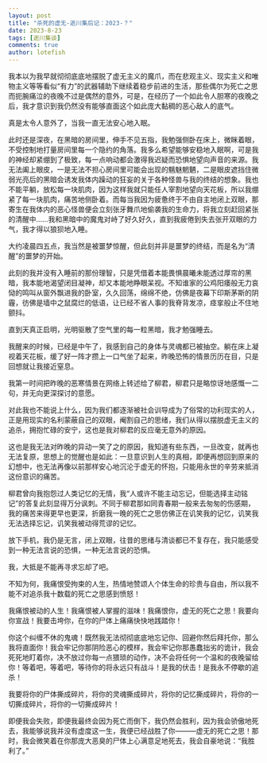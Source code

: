 ```yaml
---
layout: post
title: "杀死的虚无-逝川集后记：2023-？"
date: 2023-8-23
tags: [逝川集谈]
comments: true
author: lotefish
---
```


我本以为我早就彻彻底底地摆脱了虚无主义的魔爪，而在悲观主义、现实主义和唯物主义等等看似“有力”的武器辅助下继续着稳步前进的生活，那些偶尔为死亡之思而扼腕痛泣的夜晚不过是偶然的意外，可是，在经历了一个如此令人胆寒的夜晚之后，我才意识到我仍然没有能够直面这个如此庞大黏稠的恶心敌人的底气。

真是太令人意外了，当我一直无法安心地入眠。

此时还是深夜，在黑暗的房间里，伸手不见五指，我勉强侧卧在床上，微眯着眼，不受控制地打量房间里每一个隐约的角落。我多么希望能够安稳地入眠啊，可是我的神经却紧绷到了极致，每一点响动都会激得我迟疑而恐惧地望向声音的来源。我无法阖上眼皮，一是无法不担心房间里可能会出现的魑魅魍魉，二是眼皮遮挡住微弱光亮后的黑暗会诱发我体内躁动的狂妄的关于各种怪兽与我的终结的想象。我也不能平躺，放松每一块肌肉，因为这样我就只能任人宰割地望向天花板，所以我绷紧了每一块肌肉，痛苦地侧卧着。而每当我因为疲惫终于不由自主地闭上双眼，那寄生在我体内的恶心怪兽便会立刻张牙舞爪地偷袭我的生命力，将我立刻赶回紧张的清醒中……我和黑暗中的魔鬼对峙了好久好久，直到我疲倦到失去张开双眼的力气，我才得以狼狈地入睡。

大约凌晨四五点，我当然是被噩梦惊醒，但此刻并非是噩梦的终结，而是名为“清醒”的噩梦的开始。

此刻的我并没有入睡前的那份理智，只是凭借着本能畏惧晨曦未能透过厚帘的黑暗，我本能地渴望闭目凝神，却又本能地睁眼呆视。不知谁家的公鸡阳痿般无力哀恸的鸣叫从窗外飘进我的卧室，久久回荡，绵绵不绝，仿佛是夜幕下印斯茅斯的阴霾，彷佛是墙中之鼠腐烂的低语，让已经不省人事的我脊背发凉，痉挛般止不住地颤抖。

直到天真正启明，光明驱散了空气里的每一粒黑暗，我才勉强睡去。

我醒来的时候，已经是中午了，我感到自己的身体与灵魂都已被抽空。躺在床上凝视着天花板，缓了好一阵才攒上一口气坐了起来，昨晚恐怖的情景历历在目，只是回想就让我接近窒息。

我第一时间把昨晚的恶寒情景在网络上转述给了柳君，柳君只是略惊讶地感慨一二句，并无向更深探讨的意愿。

对此我也不能说上什么，因为我们都逐渐被社会训导成为了俗常的功利现实的人，正是用现实的名利蒙蔽自己的双眼，阉割自己的思绪，我们从得以摆脱虚无主义的追杀，拥抱忙碌的安宁，这也是我对柳君的反应毫无意外的原因。

这也是我无法对昨晚的异动一笑了之的原因，我知道有些东西，一旦改变，就再也无法复原，思想上的觉醒也是如此：一旦意识到人生的真相，即便再想回到原来的幻想中，也无法再像以前那样安心地沉沦于虚无的怀抱，只能用永世的辛劳来抵消这份意识的痛苦。

柳君曾向我抱怨过人类记忆的无情，我“人或许不能主动忘记，但能选择主动铭记”的答复此刻显得万分讽刺。不同于柳君那如同青春期一般来去匆匆的伤感期，我的痛苦来得更早也更深，折磨我一晚的死亡之思仿佛正在讥笑我的记忆，讥笑我无法选择忘记，讥笑我被动得荒谬的记忆。

放下手机，我仍是无言，闭上双眼，往昔的思绪与清谈都已不复存在，我只能感受到一种无法言说的恐惧，一种无法言说的恐惧。

我，大抵是不能再寻求忘却了吧。

不知为何，我痛恨受拘束的人生，热情地赞颂人个体生命的珍贵与自由，所以我不能不对追杀我十数载的死亡之思感到愤怒！

我痛恨被动的人生！我痛恨被人掌握的滋味！我痛恨你，虚无的死亡之思！我要向你宣战！我要击垮你，在你的尸体上痛痛快快地践踏你！

你这个纠缠不休的鬼魂！既然我无法彻彻底底地忘记你、回避你然后拜托你，那么我将直面你！我会牢记你那阴险恶心的模样，我会牢记你那愚蠢拙劣的诡计，我会死死地盯着你，决不放过你每一点猥琐的动作，决不会将任何一个温和的夜晚留给你！等着吧，等着吧，等待你的将永远只有战斗！是我的伏击！是我永不停歇的追杀！

我要将你的尸体撕成碎片，将你的灵魂撕成碎片，将你的记忆撕成碎片，将你的一切撕成碎片，将你的一切撕成碎片！

即便我会失败，即便我最终会因为死亡而倒下，我仍然会胜利，因为我会骄傲地死去，我能够说我并没有虚度这一生，我便已经战胜了你———虚无的死亡之思！那时，我会微笑着在你那庞大恶臭的尸体上心满意足地死去，我会自豪地说：“我胜利了。”